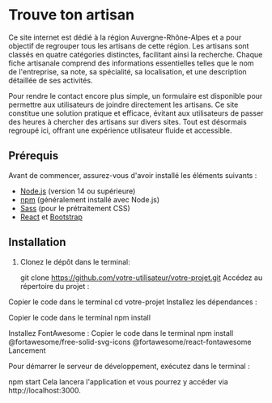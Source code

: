 # Trouve ton artisan

Ce site internet est dédié à la région Auvergne-Rhône-Alpes et a pour objectif de regrouper tous les artisans de cette région. Les artisans sont classés en quatre catégories distinctes, facilitant ainsi la recherche. Chaque fiche artisanale comprend des informations essentielles telles que le nom de l'entreprise, sa note, sa spécialité, sa localisation, et une description détaillée de ses activités.

Pour rendre le contact encore plus simple, un formulaire est disponible pour permettre aux utilisateurs de joindre directement les artisans. Ce site constitue une solution pratique et efficace, évitant aux utilisateurs de passer des heures à chercher des artisans sur divers sites. Tout est désormais regroupé ici, offrant une expérience utilisateur fluide et accessible.

## Prérequis

Avant de commencer, assurez-vous d'avoir installé les éléments suivants :

- [Node.js](https://nodejs.org/) (version 14 ou supérieure)
- [npm](https://www.npmjs.com/) (généralement installé avec Node.js)
- [Sass](https://sass-lang.com/) (pour le prétraitement CSS)
- [React](https://reactjs.org/) et [Bootstrap](https://getbootstrap.com/)

## Installation

1. Clonez le dépôt dans le terminal:

   git clone https://github.com/votre-utilisateur/votre-projet.git
Accédez au répertoire du projet :

Copier le code dans le terminal
cd votre-projet
Installez les dépendances :

Copier le code dans le terminal
npm install

Installez FontAwesome :
Copier le code dans le terminal
npm install @fortawesome/free-solid-svg-icons @fortawesome/react-fontawesome
Lancement

Pour démarrer le serveur de développement, exécutez dans le terminal :

npm start
Cela lancera l'application et vous pourrez y accéder via http://localhost:3000.